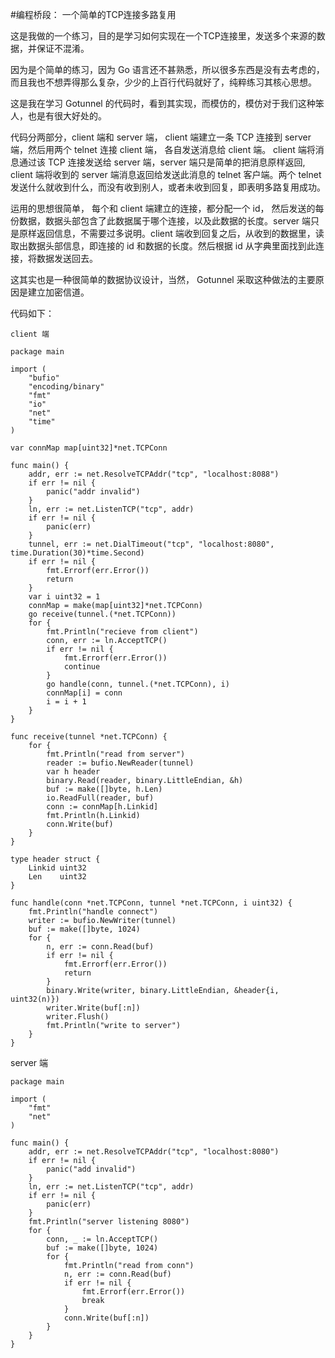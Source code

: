 ﻿#编程桥段： 一个简单的TCP连接多路复用

这是我做的一个练习，目的是学习如何实现在一个TCP连接里，发送多个来源的数据，并保证不混淆。

因为是个简单的练习，因为 Go 语言还不甚熟悉，所以很多东西是没有去考虑的，而且我也不想弄得那么复杂，少少的上百行代码就好了，纯粹练习其核心思想。

这是我在学习 Gotunnel 的代码时，看到其实现，而模仿的，模仿对于我们这种笨人，也是有很大好处的。

代码分两部分，client 端和 server 端， client 端建立一条 TCP 连接到 server 端，然后用两个 telnet 连接 client 端， 各自发送消息给 client 端。 client 端将消息通过该 TCP 连接发送给 server 端，server 端只是简单的把消息原样返回, client 端将收到的 server 端消息返回给发送此消息的 telnet 客户端。两个 telnet 发送什么就收到什么，而没有收到别人，或者未收到回复，即表明多路复用成功。

运用的思想很简单， 每个和 client 端建立的连接，都分配一个 id， 然后发送的每份数据，数据头部包含了此数据属于哪个连接，以及此数据的长度。server 端只是原样返回信息，不需要过多说明。client 端收到回复之后，从收到的数据里，读取出数据头部信息，即连接的 id 和数据的长度。然后根据 id 从字典里面找到此连接，将数据发送回去。

这其实也是一种很简单的数据协议设计，当然， Gotunnel 采取这种做法的主要原因是建立加密信道。

代码如下：

    client 端
    
    package main
    
    import (
    	"bufio"
    	"encoding/binary"
    	"fmt"
    	"io"
    	"net"
    	"time"
    )
    
    var connMap map[uint32]*net.TCPConn
    
    func main() {
    	addr, err := net.ResolveTCPAddr("tcp", "localhost:8088")
    	if err != nil {
    		panic("addr invalid")
    	}
    	ln, err := net.ListenTCP("tcp", addr)
    	if err != nil {
    		panic(err)
    	}
    	tunnel, err := net.DialTimeout("tcp", "localhost:8080", time.Duration(30)*time.Second)
    	if err != nil {
    		fmt.Errorf(err.Error())
    		return
    	}
    	var i uint32 = 1
    	connMap = make(map[uint32]*net.TCPConn)
    	go receive(tunnel.(*net.TCPConn))
    	for {
    		fmt.Println("recieve from client")
    		conn, err := ln.AcceptTCP()
    		if err != nil {
    			fmt.Errorf(err.Error())
    			continue
    		}
    		go handle(conn, tunnel.(*net.TCPConn), i)
    		connMap[i] = conn
    		i = i + 1
    	}
    }
    
    func receive(tunnel *net.TCPConn) {
    	for {
    		fmt.Println("read from server")
    		reader := bufio.NewReader(tunnel)
    		var h header
    		binary.Read(reader, binary.LittleEndian, &h)
    		buf := make([]byte, h.Len)
    		io.ReadFull(reader, buf)
    		conn := connMap[h.Linkid]
    		fmt.Println(h.Linkid)
    		conn.Write(buf)
    	}
    }
    
    type header struct {
    	Linkid uint32
    	Len    uint32
    }
    
    func handle(conn *net.TCPConn, tunnel *net.TCPConn, i uint32) {
    	fmt.Println("handle connect")
    	writer := bufio.NewWriter(tunnel)
    	buf := make([]byte, 1024)
    	for {
    		n, err := conn.Read(buf)
    		if err != nil {
    			fmt.Errorf(err.Error())
    			return
    		}
    		binary.Write(writer, binary.LittleEndian, &header{i, uint32(n)})
    		writer.Write(buf[:n])
    		writer.Flush()
    		fmt.Println("write to server")
    	}
    }


server 端

    package main
    
    import (
    	"fmt"
    	"net"
    )
    
    func main() {
    	addr, err := net.ResolveTCPAddr("tcp", "localhost:8080")
    	if err != nil {
    		panic("add invalid")
    	}
    	ln, err := net.ListenTCP("tcp", addr)
    	if err != nil {
    		panic(err)
    	}
    	fmt.Println("server listening 8080")
    	for {
    		conn, _ := ln.AcceptTCP()
    		buf := make([]byte, 1024)
    		for {
    			fmt.Println("read from conn")
    			n, err := conn.Read(buf)
    			if err != nil {
    				fmt.Errorf(err.Error())
    				break
    			}
    			conn.Write(buf[:n])
    		}
    	}
    }

